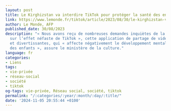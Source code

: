 ```yaml
---
layout: post
title: Le Kirghizstan va interdire TikTok pour protéger la santé des enfants
link: https://www.lemonde.fr/tiktok/article/2023/08/30/le-kirghizstan-va-interdire-tiktok-pour-proteger-la-sante-des-enfants_6187096_6013190.html
author: Le Monde, AFP
published_date: 30/08/2023
description: "« Nous avons reçu de nombreuses demandes inquiètes de la part d’ONG
  sur l’effet néfaste de TikTok », cette application de partage de vidéos courtes
  et divertissantes, qui « affecte négativement le développement mental et la santé
  des enfants », assure le ministère de la culture."
language: fr
categories:
- Liens
tags:
- vie-privée
- réseau-social
- société
- tiktok
og-tags: vie-privée, Réseau social, société, tiktok
permalink: "/:categories/:year/:month/:day/:title/"
date: '2024-11-05 20:55:44 +0100'
---
```

